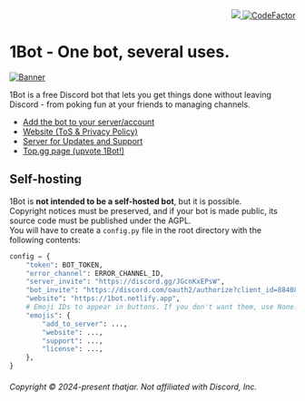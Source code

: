 <div align=right>
  <a href="https://discord.gg/JGcnKxEPsW">
    <img src="https://img.shields.io/discord/884078410010333235?label=server&logo=discord&logoColor=white">
  </a>
  <a href="https://www.codefactor.io/repository/github/thatjar/1bot">
    <img src="https://www.codefactor.io/repository/github/thatjar/1bot/badge" alt="CodeFactor" />
  </a>
</div>

# 1Bot - One bot, several uses.

[![Banner](https://1bot.netlify.app/banner.png)](https://1bot.netlify.app/)

1Bot is a free Discord bot that lets you get things done without leaving Discord - from poking fun at your friends to managing channels.

- [Add the bot to your server/account](https://discord.com/oauth2/authorize?client_id=884080176416309288)
- [Website (ToS & Privacy Policy)](https://1bot.netlify.app)
- [Server for Updates and Support](https://discord.gg/JGcnKxEPsW)
- [Top.gg page (upvote 1Bot!)](https://top.gg/bot/884080176416309288)

## Self-hosting

1Bot is **not intended to be a self-hosted bot**, but it is possible.  
Copyright notices must be preserved, and if your bot is made public, its source code must be published under the AGPL.  
You will have to create a `config.py` file in the root directory with the following contents:

```py
config = {
    "token": BOT_TOKEN,
    "error_channel": ERROR_CHANNEL_ID,
    "server_invite": "https://discord.gg/JGcnKxEPsW",
    "bot_invite": "https://discord.com/oauth2/authorize?client_id=884080176416309288",
    "website": "https://1bot.netlify.app",
    # Emoji IDs to appear in buttons. If you don't want them, use None.
    "emojis": {
        "add_to_server": ...,
        "website": ...,
        "support": ...,
        "license": ...,
    },
}

```

###### Copyright &copy; 2024-present thatjar. Not affiliated with Discord, Inc.
